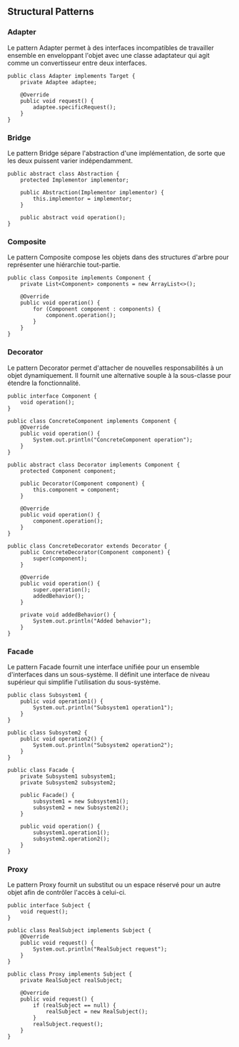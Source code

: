 ## Structural Patterns
### Adapter

Le pattern Adapter permet à des interfaces incompatibles de travailler ensemble en enveloppant l'objet avec une classe adaptateur qui agit comme un convertisseur entre deux interfaces.

``````
public class Adapter implements Target {
    private Adaptee adaptee;

    @Override
    public void request() {
        adaptee.specificRequest();
    }
}

``````

### Bridge
Le pattern Bridge sépare l'abstraction d'une implémentation, de sorte que les deux puissent varier indépendamment.

``````
public abstract class Abstraction {
    protected Implementor implementor;

    public Abstraction(Implementor implementor) {
        this.implementor = implementor;
    }

    public abstract void operation();
}

``````

### Composite
Le pattern Composite compose les objets dans des structures d'arbre pour représenter une hiérarchie tout-partie.

``````
public class Composite implements Component {
    private List<Component> components = new ArrayList<>();

    @Override
    public void operation() {
        for (Component component : components) {
            component.operation();
        }
    }
}

``````

### Decorator

Le pattern Decorator permet d'attacher de nouvelles responsabilités à un objet dynamiquement. Il fournit une alternative souple à la sous-classe pour étendre la fonctionnalité.

``````
public interface Component {
    void operation();
}

public class ConcreteComponent implements Component {
    @Override
    public void operation() {
        System.out.println("ConcreteComponent operation");
    }
}

public abstract class Decorator implements Component {
    protected Component component;

    public Decorator(Component component) {
        this.component = component;
    }

    @Override
    public void operation() {
        component.operation();
    }
}

public class ConcreteDecorator extends Decorator {
    public ConcreteDecorator(Component component) {
        super(component);
    }

    @Override
    public void operation() {
        super.operation();
        addedBehavior();
    }

    private void addedBehavior() {
        System.out.println("Added behavior");
    }
}

``````

### Facade

Le pattern Facade fournit une interface unifiée pour un ensemble d'interfaces dans un sous-système. Il définit une interface de niveau supérieur qui simplifie l'utilisation du sous-système.

``````
public class Subsystem1 {
    public void operation1() {
        System.out.println("Subsystem1 operation1");
    }
}

public class Subsystem2 {
    public void operation2() {
        System.out.println("Subsystem2 operation2");
    }
}

public class Facade {
    private Subsystem1 subsystem1;
    private Subsystem2 subsystem2;

    public Facade() {
        subsystem1 = new Subsystem1();
        subsystem2 = new Subsystem2();
    }

    public void operation() {
        subsystem1.operation1();
        subsystem2.operation2();
    }
}

``````

### Proxy

Le pattern Proxy fournit un substitut ou un espace réservé pour un autre objet afin de contrôler l'accès à celui-ci.

``````
public interface Subject {
    void request();
}

public class RealSubject implements Subject {
    @Override
    public void request() {
        System.out.println("RealSubject request");
    }
}

public class Proxy implements Subject {
    private RealSubject realSubject;

    @Override
    public void request() {
        if (realSubject == null) {
            realSubject = new RealSubject();
        }
        realSubject.request();
    }
}

``````
